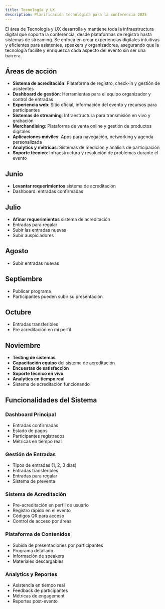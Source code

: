 ```yaml
---
title: Tecnología y UX
description: Planificación tecnológica para la conferencia 2025
---
```


El área de Tecnología y UX desarrolla y mantiene toda la infraestructura digital que soporta la conferencia, desde plataformas de registro hasta sistemas de streaming. Se enfoca en crear experiencias digitales intuitivas y eficientes para asistentes, speakers y organizadores, asegurando que la tecnología facilite y enriquezca cada aspecto del evento sin ser una barrera.

## Áreas de acción

- **Sistema de acreditación**: Plataforma de registro, check-in y gestión de asistentes
- **Dashboard de gestión**: Herramientas para el equipo organizador y control de entradas
- **Experiencia web**: Sitio oficial, información del evento y recursos para participantes
- **Sistemas de streaming**: Infraestructura para transmisión en vivo y grabación
- **Merchandising**: Plataforma de venta online y gestión de productos digitales
- **Aplicaciones móviles**: Apps para navegación, networking y agenda personalizada
- **Analytics y métricas**: Sistemas de medición y análisis de participación
- **Soporte técnico**: Infraestructura y resolución de problemas durante el evento

## Junio
- **Levantar requerimientos** sistema de acreditación
- Dashboard: entradas confirmadas

## Julio
- **Afinar requerimientos** sistema de acreditación
- Entradas para regalar
- Subir las entradas nuevas
- Subir auspiciadores

## Agosto
- Subir entradas nuevas

## Septiembre
- Publicar programa
- Participantes pueden subir su presentación

## Octubre
- Entradas transferibles
- Pre acreditación en mi perfil

## Noviembre
- **Testing de sistemas**
- **Capacitación equipo** del sistema de acreditación
- **Encuestas de satisfacción**
- **Soporte técnico en vivo**
- **Analytics en tiempo real**
- Sistema de acreditación funcionando

## Funcionalidades del Sistema

### Dashboard Principal
- Entradas confirmadas
- Estado de pagos
- Participantes registrados
- Métricas en tiempo real

### Gestión de Entradas
- Tipos de entradas (1, 2, 3 días)
- Entradas transferibles
- Entradas para regalar
- Sistema de preventa

### Sistema de Acreditación
- Pre-acreditación en perfil de usuario
- Registro rápido en el evento
- Códigos QR para acceso
- Control de acceso por áreas

### Plataforma de Contenidos
- Subida de presentaciones por participantes
- Programa detallado
- Información de speakers
- Materiales descargables

### Analytics y Reportes
- Asistencia en tiempo real
- Feedback de participantes
- Métricas de engagement
- Reportes post-evento